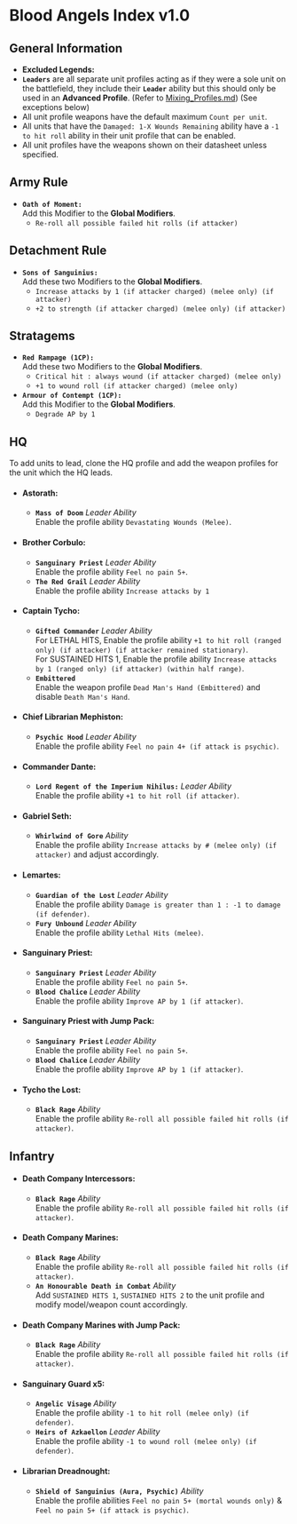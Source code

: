 # Blood Angels Index v1.0
## General Information
* **Excluded Legends:**  
* **`Leaders`** are all separate unit profiles acting as if they were a sole unit on the battlefield, they include their **`Leader`** ability but this should only be used in an **Advanced Profile**. (Refer to [Mixing_Profiles.md](/Guides/Mixing_Profiles.md)) (See exceptions below)
* All unit profile weapons have the default maximum `Count per unit`.
* All units that have the `Damaged: 1-X Wounds Remaining` ability have a `-1 to hit roll` ability in their unit profile that can be enabled.
* All unit profiles have the weapons shown on their datasheet unless specified.

## Army Rule
* **`Oath of Moment:`** <br> Add this Modifier to the **Global Modifiers**.
    * `Re-roll all possible failed hit rolls (if attacker)`

## Detachment Rule
* **`Sons of Sanguinius:`** <br> Add these two Modifiers to the **Global Modifiers**.
    * `Increase attacks by 1 (if attacker charged) (melee only) (if attacker)`
    * `+2 to strength (if attacker charged) (melee only) (if attacker)`

## Stratagems
* **`Red Rampage (1CP):`** <br> Add these two Modifiers to the **Global Modifiers**.
    * `Critical hit : always wound (if attacker charged) (melee only)`
    * `+1 to wound roll (if attacker charged) (melee only)`
* **`Armour of Contempt (1CP):`** <br> Add this Modifier to the **Global Modifiers**.
    * `Degrade AP by 1`

## HQ
To add units to lead, clone the HQ profile and add the weapon profiles for the unit which the HQ leads.

* #### Astorath:
  * **`Mass of Doom`** *Leader Ability* <br> Enable the profile ability `Devastating Wounds (Melee)`.

* #### Brother Corbulo:
  * **`Sanguinary Priest`** *Leader Ability* <br> Enable the profile ability `Feel no pain 5+`.
  * **`The Red Grail`** *Leader Ability* <br> Enable the profile ability `Increase attacks by 1`

* #### Captain Tycho:
  * **`Gifted Commander`** *Leader Ability* <br> For LETHAL HITS, Enable the profile ability `+1 to hit roll (ranged only) (if attacker) (if attacker remained stationary)`. <br> For SUSTAINED HITS 1, Enable the profile ability `Increase attacks by 1 (ranged only) (if attacker) (within half range)`.
  * **`Embittered`** <br> Enable the weapon profile `Dead Man's Hand (Embittered)` and disable `Death Man's Hand`.

* #### Chief Librarian Mephiston:
  * **`Psychic Hood`** *Leader Ability* <br> Enable the profile ability `Feel no pain 4+ (if attack is psychic)`.

* #### Commander Dante:
  * **`Lord Regent of the Imperium Nihilus:`** *Leader Ability* <br> Enable the profile ability `+1 to hit roll (if attacker)`.

* #### Gabriel Seth:
  * **`Whirlwind of Gore`** *Ability* <br> Enable the profile ability `Increase attacks by # (melee only) (if attacker)` and adjust accordingly.

* #### Lemartes:
  * **`Guardian of the Lost`** *Leader Ability* <br> Enable the profile ability `Damage is greater than 1 : -1 to damage (if defender)`.
  * **`Fury Unbound`** *Leader Ability* <br> Enable the profile ability `Lethal Hits (melee)`.

* #### Sanguinary Priest:
  * **`Sanguinary Priest`** *Leader Ability* <br> Enable the profile ability `Feel no pain 5+`.
  * **`Blood Chalice`** *Leader Ability* <br> Enable the profile ability `Improve AP by 1 (if attacker)`.

* #### Sanguinary Priest with Jump Pack:
  * **`Sanguinary Priest`** *Leader Ability* <br> Enable the profile ability `Feel no pain 5+`.
  * **`Blood Chalice`** *Leader Ability* <br> Enable the profile ability `Improve AP by 1 (if attacker)`.

* #### Tycho the Lost:
  * **`Black Rage`** *Ability* <br> Enable the profile ability `Re-roll all possible failed hit rolls (if attacker)`.

## Infantry

* #### Death Company Intercessors:
  * **`Black Rage`** *Ability* <br> Enable the profile ability `Re-roll all possible failed hit rolls (if attacker)`.

* #### Death Company Marines:
  * **`Black Rage`** *Ability* <br> Enable the profile ability `Re-roll all possible failed hit rolls (if attacker)`.
  * **`An Honourable Death in Combat`** *Ability* <br> Add `SUSTAINED HITS 1`, `SUSTAINED HITS 2` to the unit profile and modify model/weapon count accordingly.

* #### Death Company Marines with Jump Pack:
  * **`Black Rage`** *Ability* <br> Enable the profile ability `Re-roll all possible failed hit rolls (if attacker)`.

* #### Sanguinary Guard x5:
  * **`Angelic Visage`** *Ability* <br> Enable the profile ability `-1 to hit roll (melee only) (if defender)`.
  * **`Heirs of Azkaellon`** *Leader Ability* <br> Enable the profile ability `-1 to wound roll (melee only) (if defender)`.

* #### Librarian Dreadnought:
  * **`Shield of Sanguinius (Aura, Psychic)`** *Ability* <br> Enable the profile abilities `Feel no pain 5+ (mortal wounds only)` & `Feel no pain 5+ (if attack is psychic)`.